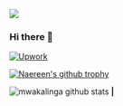 ![](https://komarev.com/ghpvc/?username=mwakalinga)

### Hi there 👋

[![Upwork](https://img.shields.io/badge/Upwork-Hire%20Me-gray?labelColor=32cd32&style=flat-square&logo=upwork&logoColor=white&link=https://www.upwork.com/o/profiles/users/~019e2d1e8cfddc09ac/)](https://www.upwork.com/o/profiles/users/~019e2d1e8cfddc09ac/)

[![Naereen's github trophy](https://github-profile-trophy.vercel.app/?username=mwakalinga&row=1&no-bg=true)](https://github.com/ryo-ma/github-profile-trophy)

![mwakalinga github stats](https://github-readme-stats.vercel.app/api?username=mwakalinga&count_private=true&show_icons=true) **|**

<!--
**mwakalinga/mwakalinga** is a ✨ _special_ ✨ repository because its `README.md` (this file) appears on your GitHub profile.

Here are some ideas to get you started:

- 🔭 I’m currently working on ...
- 🌱 I’m currently learning ...
- 👯 I’m looking to collaborate on ...
- 🤔 I’m looking for help with ...
- 💬 Ask me about ...
- 📫 How to reach me: ...
- 😄 Pronouns: ...
- ⚡ Fun fact: ...
-->
